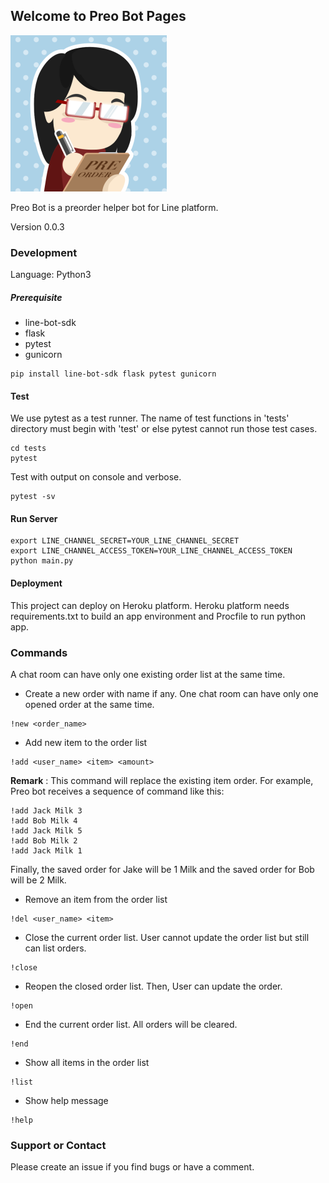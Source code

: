 ## Welcome to Preo Bot Pages

![Preo Bot Logo](/img/preo-bot.png)

Preo Bot is a preorder helper bot for Line platform.

Version 0.0.3

### Development

Language: Python3

##### Prerequisite

- line-bot-sdk
- flask
- pytest
- gunicorn

```
pip install line-bot-sdk flask pytest gunicorn
```

#### Test

We use pytest as a test runner.
The name of test functions in 'tests' directory must begin with 'test' or else pytest cannot run those test cases.

```
cd tests
pytest
```

Test with output on console and verbose.

```
pytest -sv
```


#### Run Server

```
export LINE_CHANNEL_SECRET=YOUR_LINE_CHANNEL_SECRET
export LINE_CHANNEL_ACCESS_TOKEN=YOUR_LINE_CHANNEL_ACCESS_TOKEN
python main.py
```

#### Deployment

This project can deploy on Heroku platform.
Heroku platform needs requirements.txt to build an app environment and Procfile to run python app.

### Commands

A chat room can have only one existing order list at the same time.

- Create a new order with name if any. One chat room can have only one opened order at the same time.

```
!new <order_name>
```

- Add new item to the order list

```
!add <user_name> <item> <amount>
```

**Remark** : This command will replace the existing item order.
For example, Preo bot receives a sequence of command like this:

```
!add Jack Milk 3
!add Bob Milk 4
!add Jack Milk 5
!add Bob Milk 2
!add Jack Milk 1
```
Finally, the saved order for Jake will be 1 Milk and the saved order for Bob will be 2 Milk.

- Remove an item from the order list

```
!del <user_name> <item>
```

- Close the current order list. User cannot update the order list but still can list orders.

```
!close
```

- Reopen the closed order list. Then, User can update the order.

```
!open
```

- End the current order list. All orders will be cleared.

```
!end
```

- Show all items in the order list

```
!list
```

- Show help message

```
!help
```

### Support or Contact

Please create an issue if you find bugs or have a comment.
